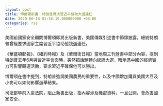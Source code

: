 ```yaml
---
layout: post
title: 博爾頓新書：特朗普尋求習近平協助大選連任
date: 2020-06-18 05:58:19.000000000 +08:00
categories: rss
---
```


美國前國家安全顧問博爾頓即將出版新書，美國傳媒引述書中節錄披露，總統特朗普曾經要求國家主席習近平協助他競選連任。

《華盛頓郵報》、《紐約時報》及《華爾街日報》當地周三刊登書中部分內容，提到特朗普去年6月與習近平會面時，突然把話題轉向總統大選，暗示憑中國的經濟實力可影響競選活動，要求習近平確保他可以勝出。

博爾頓在書中提到，特朗普強調美國農民的重要性，以及中國增加購買美國大豆及小麥可以如何影響選舉結果。

司法部早前入稟法院，阻止新書出版，指內容涉及機密資料，一旦公開，會危害國家安全。
